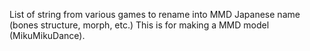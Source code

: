 List of string from various games to rename into MMD Japanese name (bones structure, morph, etc.)
This is for making a MMD model (MikuMikuDance).
